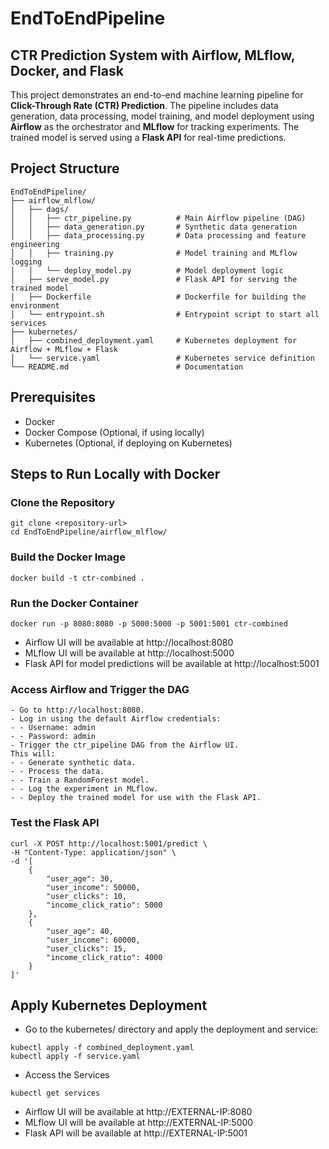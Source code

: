 # EndToEndPipeline
## CTR Prediction System with Airflow, MLflow, Docker, and Flask

This project demonstrates an end-to-end machine learning pipeline for **Click-Through Rate (CTR) Prediction**. The pipeline includes data generation, data processing, model training, and model deployment using **Airflow** as the orchestrator and **MLflow** for tracking experiments. The trained model is served using a **Flask API** for real-time predictions.

## Project Structure
```
EndToEndPipeline/
├── airflow_mlflow/
│   ├── dags/
│   │   ├── ctr_pipeline.py          # Main Airflow pipeline (DAG)
│   │   ├── data_generation.py       # Synthetic data generation
│   │   ├── data_processing.py       # Data processing and feature engineering
│   │   ├── training.py              # Model training and MLflow logging
│   │   └── deploy_model.py          # Model deployment logic
│   ├── serve_model.py               # Flask API for serving the trained model
│   ├── Dockerfile                   # Dockerfile for building the environment
│   └── entrypoint.sh                # Entrypoint script to start all services
├── kubernetes/
│   ├── combined_deployment.yaml     # Kubernetes deployment for Airflow + MLflow + Flask
│   └── service.yaml                 # Kubernetes service definition
└── README.md                        # Documentation
```

## Prerequisites
- Docker
- Docker Compose (Optional, if using locally)
- Kubernetes (Optional, if deploying on Kubernetes)

## Steps to Run Locally with Docker
### Clone the Repository
```
git clone <repository-url>
cd EndToEndPipeline/airflow_mlflow/
```
### Build the Docker Image
```
docker build -t ctr-combined .
```
### Run the Docker Container
```
docker run -p 8080:8080 -p 5000:5000 -p 5001:5001 ctr-combined
```
- Airflow UI will be available at http://localhost:8080
- MLflow UI will be available at http://localhost:5000
- Flask API for model predictions will be available at http://localhost:5001

### Access Airflow and Trigger the DAG
```
- Go to http://localhost:8080.
- Log in using the default Airflow credentials:
- - Username: admin
- - Password: admin
- Trigger the ctr_pipeline DAG from the Airflow UI.
This will:
- - Generate synthetic data.
- - Process the data.
- - Train a RandomForest model.
- - Log the experiment in MLflow.
- - Deploy the trained model for use with the Flask API.
```

### Test the Flask API
```
curl -X POST http://localhost:5001/predict \
-H "Content-Type: application/json" \
-d '[
    {
        "user_age": 30,
        "user_income": 50000,
        "user_clicks": 10,
        "income_click_ratio": 5000
    },
    {
        "user_age": 40,
        "user_income": 60000,
        "user_clicks": 15,
        "income_click_ratio": 4000
    }
]'

```

## Apply Kubernetes Deployment
- Go to the kubernetes/ directory and apply the deployment and service:
```
kubectl apply -f combined_deployment.yaml
kubectl apply -f service.yaml
```
- Access the Services
```
kubectl get services
```
- Airflow UI will be available at http://EXTERNAL-IP:8080
- MLflow UI will be available at http://EXTERNAL-IP:5000
- Flask API will be available at http://EXTERNAL-IP:5001
